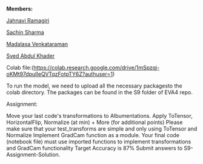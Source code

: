 **Members:**

[Jahnavi Ramagiri](https://canvas.instructure.com/courses/1804302/users/25685093)

[Sachin Sharma](https://canvas.instructure.com/courses/1804302/users/23724529)

[Madalasa Venkataraman](https://canvas.instructure.com/courses/1804302/users/25685106)

[Syed Abdul Khader](https://canvas.instructure.com/courses/1804302/users/25685109)

Colab file:(https://colab.research.google.com/drive/1mSpzqj-oKMt97dpuIIeQVTqzFotpTY6Z?authuser=1)

To run the model, we need to upload all the necessary packagesto the colab directory. The packages can be found in the S9 folder of EVA4 repo.




Assignment:

Move your last code's transformations to Albumentations. Apply ToTensor, HorizontalFlip, Normalize (at min) + More (for additional points)
Please make sure that your test_transforms are simple and only using ToTensor and Normalize
Implement GradCam function as a module. 
Your final code (notebook file) must use imported functions to implement transformations and GradCam functionality
Target Accuracy is 87%
Submit answers to S9-Assignment-Solution. 
